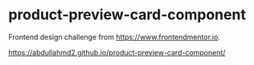 # product-preview-card-component
Frontend design challenge from https://www.frontendmentor.io.

https://abdullahmd2.github.io/product-preview-card-component/
